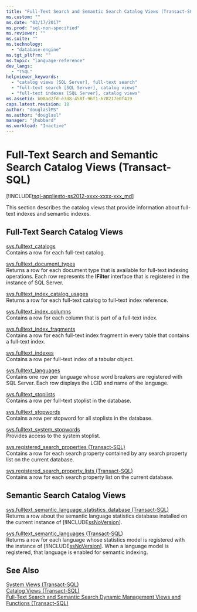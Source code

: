 ```yaml
---
title: "Full-Text Search and Semantic Search Catalog Views (Transact-SQL) | Microsoft Docs"
ms.custom: ""
ms.date: "03/17/2017"
ms.prod: "sql-non-specified"
ms.reviewer: ""
ms.suite: ""
ms.technology: 
  - "database-engine"
ms.tgt_pltfrm: ""
ms.topic: "language-reference"
dev_langs: 
  - "TSQL"
helpviewer_keywords: 
  - "catalog views [SQL Server], full-text search"
  - "full-text search [SQL Server], catalog views"
  - "full-text indexes [SQL Server], catalog views"
ms.assetid: b08ad2fd-e3d8-458f-96f1-678217e0f419
caps.latest.revision: 18
author: "douglaslMS"
ms.author: "douglasl"
manager: "jhubbard"
ms.workload: "Inactive"
---
```

# Full-Text Search and Semantic Search Catalog Views (Transact-SQL)
[!INCLUDE[tsql-appliesto-ss2012-xxxx-xxxx-xxx_md](../../includes/tsql-appliesto-ss2012-xxxx-xxxx-xxx-md.md)]

  This section describes the catalog views that provide information about full-text indexes and semantic indexes.  
  
## Full-Text Search Catalog Views  
 [sys.fulltext_catalogs](../../relational-databases/system-catalog-views/sys-fulltext-catalogs-transact-sql.md)  
 Contains a row for each full-text catalog.  
  
 [sys.fulltext_document_types](../../relational-databases/system-catalog-views/sys-fulltext-document-types-transact-sql.md)  
 Returns a row for each document type that is available for full-text indexing operations. Each row represents the **IFilter** interface that is registered in the instance of SQL Server.  
  
 [sys.fulltext_index_catalog_usages](../../relational-databases/system-catalog-views/sys-fulltext-index-catalog-usages-transact-sql.md)  
 Returns a row for each full-text catalog to full-text index reference.  
  
 [sys.fulltext_index_columns](../../relational-databases/system-catalog-views/sys-fulltext-index-columns-transact-sql.md)  
 Contains a row for each column that is part of a full-text index.  
  
 [sys.fulltext_index_fragments](../../relational-databases/system-catalog-views/sys-fulltext-index-fragments-transact-sql.md)  
 Contains a row for each full-text index fragment in every table that contains a full-text index.  
  
 [sys.fulltext_indexes](../../relational-databases/system-catalog-views/sys-fulltext-indexes-transact-sql.md)  
 Contains a row per full-text index of a tabular object.  
  
 [sys.fulltext_languages](../../relational-databases/system-catalog-views/sys-fulltext-languages-transact-sql.md)  
 Contains one row per language whose word breakers are registered with SQL Server. Each row displays the LCID and name of the language.  
  
 [sys.fulltext_stoplists](../../relational-databases/system-catalog-views/sys-fulltext-stoplists-transact-sql.md)  
 Contains a row per full-text stoplist in the database.  
  
 [sys.fulltext_stopwords](../../relational-databases/system-catalog-views/sys-fulltext-stopwords-transact-sql.md)  
 Contains a row per stopword for all stoplists in the database.  
  
 [sys.fulltext_system_stopwords](../../relational-databases/system-catalog-views/sys-fulltext-system-stopwords-transact-sql.md)  
 Provides access to the system stoplist.  
  
 [sys.registered_search_properties &#40;Transact-SQL&#41;](../../relational-databases/system-catalog-views/sys-registered-search-properties-transact-sql.md)  
 Contains a row for each search property contained by any search property list on the current database.  
  
 [sys.registered_search_property_lists &#40;Transact-SQL&#41;](../../relational-databases/system-catalog-views/sys-registered-search-property-lists-transact-sql.md)  
 Contains a row for each search property list on the current database.  
  
## Semantic Search Catalog Views  
 [sys.fulltext_semantic_language_statistics_database &#40;Transact-SQL&#41;](../../relational-databases/system-catalog-views/sys-fulltext-semantic-language-statistics-database-transact-sql.md)  
 Returns a row about the semantic language statistics database installed on the current instance of [!INCLUDE[ssNoVersion](../../includes/ssnoversion-md.md)].  
  
 [sys.fulltext_semantic_languages &#40;Transact-SQL&#41;](../../relational-databases/system-catalog-views/sys-fulltext-semantic-languages-transact-sql.md)  
 Returns a row for each language whose statistics model is registered with the instance of [!INCLUDE[ssNoVersion](../../includes/ssnoversion-md.md)]. When a language model is registered, that language is enabled for semantic indexing.  
  
## See Also  
 [System Views &#40;Transact-SQL&#41;](http://msdn.microsoft.com/library/35a6161d-7f43-4e00-bcd3-3091f2015e90)   
 [Catalog Views &#40;Transact-SQL&#41;](../../relational-databases/system-catalog-views/catalog-views-transact-sql.md)   
 [Full-Text Search and Semantic Search Dynamic Management Views and Functions &#40;Transact-SQL&#41;](../../relational-databases/system-dynamic-management-views/full-text-and-semantic-search-dynamic-management-views-functions.md)  
  
  
